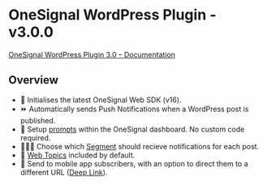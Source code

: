 OneSignal WordPress Plugin - v3.0.0
====================================
[OneSignal WordPress Plugin 3.0 – Documentation](setuphttps://documentation.onesignal.com/docs/wordpress-plugin-30)

## Overview

- 🚀 Initialises the latest OneSignal Web SDK (v16).
- ⏩ Automatically sends Push Notifications when a WordPress post is published.
- 💬 Setup [prompts](https://documentation.onesignal.com/docs/permission-requests) within the OneSignal dashboard. No custom code required.
- 🧑‍🤝‍🧑 Choose which [Segment](https://documentation.onesignal.com/docs/segmentation) should recieve notifications for each post.
- 📑 [Web Topics](https://documentation.onesignal.com/docs/web-push-topic-collapsing) included by default.
- 📲 Send to mobile app subscribers, with an option to direct them to a different URL ([Deep Link](https://documentation.onesignal.com/docs/links#deep-linking)).
